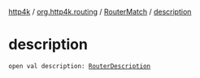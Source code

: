 [http4k](../../index.md) / [org.http4k.routing](../index.md) / [RouterMatch](index.md) / [description](./description.md)

# description

`open val description: `[`RouterDescription`](../-router-description/index.md)